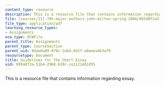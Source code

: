 ```yaml
---
content_type: resource
description: This is a resource file that contains information regarding essay.
file: /courses/21l-705-major-authors-john-milton-spring-2008/09540f2a51b42968630cce1121e81d55_MIT21L_705S08_essay.pdf
file_type: application/pdf
learning_resource_types:
- Assignments
ocw_type: OCWFile
parent_title: Assignments
parent_type: CourseSection
parent_uid: 9dae0a69-070c-2abd-6d1f-e0aeea4b3af9
resourcetype: Document
title: Guidelines for the Short Essay
uid: 09540f2a-51b4-2968-630c-ce1121e81d55
---
```

This is a resource file that contains information regarding essay.

